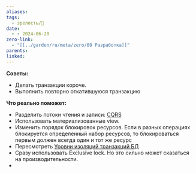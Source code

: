 ```yaml
---
aliases: 
tags:
  - зрелость/🌱
date:
  - - 2024-06-20
zero-link:
  - "[[../garden/ru/meta/zero/00 Разработка]]"
parents: 
linked: 
---
```

**Советы:**
- Делать транзакции короче.
- Выполнить повторно откатившуюся транзакцию

**Что реально поможет:**
- Разделить потоки чтения и записи: [CQRS](CQRS.md)
- Использовать материализованные view.
- Изменить порядок блокировок ресурсов. Если в разных операциях блокируется определенный набор ресурсов, то блокироваться первым должен всегда один и тот же ресурс
- Пересмотреть [Уровни изоляций транзакций БД](Уровни%20изоляций%20транзакций%20БД.md)
- Сразу использовать Exclusive lock. Но это сильно может сказаться на производительности.
- 